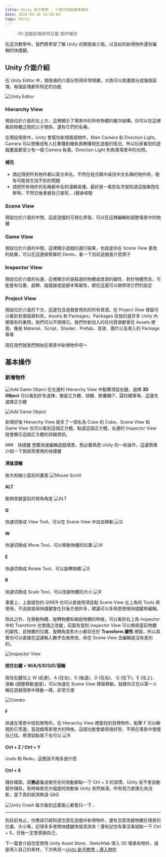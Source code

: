 ```yaml
---
title: Unity 新手教學 - 介面介紹和基本操作
date: 2024-04-10 14:58:04
tags: Unity
---
```

> 3D 虛擬影像即時互動 期中報告

在這次教學中，我們將學習了解 Unity 的開發者介面，以及如何新增物件還有編輯的快捷鍵。

## Unity 介面介紹
在 Unity Editor 中，開發者的介面分割得非常明確，大致可以將畫面分成幾個區塊，每個區塊都有特定的功能

![Unity Editor](./images/unity-tutorial-2/UnityEditor.png)

### Hierarchy View
預設位於介面的左上方，這裡顯示了場景中的所有物體的層次結構。你可以在這裡看到物體之間的父子關係，還有它們的名稱。

在預設場景中，Unity 會幫你新增兩個物件，Main Camera 和 Direction Light。Camera 可以想像成有人扛著攝影機負責轉播現在遊戲的情況，所以玩家看到的遊戲畫面都至少有一個 Camera 負責。Direction Light 則負責場景中的光照。

#### 補充
- 請記得把所有物件都以英文命名，不然在程式碼中尋找中文名稱的物件時，極有可能發生找不到的問題
- 請把所有物件的名稱都命名的淺顯易懂，最好是一看到名字就知道這個東西在幹嘛，不然日後會被自己害死... (親身經驗


### Scene View
預設位於介面的中間，這是遊戲的可視化界面，可以在這裡編輯和調整場景中的物體

### Game View
預設位於介面的中間，這裡顯示遊戲的運行結果，也就是你在 Scene View 更改的結果，可以在這邊做簡單的 Demo，看一下目前遊戲長什麼樣子

### Inspector View
預設位於介面的右邊，這裡顯示的是點選的物體或資源的屬性，對於物體而言，可能會有位置、旋轉、碰撞器或是腳本等屬性，都在這邊可以做修改它們的設定

### Project View
預設位於介面的下方，這邊包含遊戲會用到的所有資源。在 Project View 裡面可以看到有兩個資料夾，Assets 和 Packages，Packages 存放的是許多 Unity 內建既有的東西，我們可以不用理它。我們所新加入的任何資源都會在 Assets 裡面，像是 Material、Script、Shader、Prefab、音效、圖片以及導入的 Package 等等

現在我們就我們開始在場景中新增物件吧～

## 基本操作

### 新增物件

![Add Game Object](./images/unity-tutorial-2/AddGameObject.png)
在左邊的 Hierarchy View 中點擊滑鼠右鍵，選擇 **3D OBject** 可以看到許多選擇，像是正方體、球體、膠囊體(?、圓柱體等等，這邊先選擇正方體

![Add Game Object](./images/unity-tutorial-2/AddGameObject2.png)

新增好後 Hierarchy View 就多了一個名為 Cube 的 Cube，Scene View 和 Game View 也可以看到這個正方體。點選這個正方體，右邊的 Inspector View 就會顯示這個正方體的詳細資訊。

###　快捷鍵
想要快速編輯遊戲場景，勢必要熟悉 Unity 的一些操作，這邊簡單介紹一下我經常使用的快捷鍵

#### 滑鼠滾輪
放大和縮小當前的畫面
![Mouse Scroll](./images/unity-tutorial-2/MouseScroll.gif)

#### ALT
能夠改變當前的視角角度
![ALT](./images/unity-tutorial-2/ALT.gif)

#### Q
快速切換成 View Tool，可以在 Scene View 中自由移動
![Q](./images/unity-tutorial-2/Q.gif)

#### W
快速切換成 Move Tool，可以移動物體的位置
![W](./images/unity-tutorial-2/W.gif)

#### E
快速切換成 Rotate Tool，可以旋轉物體
![E](./images/unity-tutorial-2/E.gif)

#### R
快速切換成 Scale Tool，可以改變物體的大小
![R](./images/unity-tutorial-2/R.gif)

事實上，上面提到的 QWER 也可以直接用滑鼠點 Scene View 左上角的 Tools 來使用，不過直接用快捷鍵會在日後方便許多，建議可以多熟悉使用快捷鍵來編輯。

除此之外，在移動物體、旋轉物體和縮放物體的時候，可以看到右上角 Inspector 中的 Transform 也會隨之改變，前面有提到 Inspector View 可以檢視當前物體的屬性，且物體的位置、旋轉角度和大小都存在於 **Transform 屬性** 裡面，所以其實也可以直接在這邊輸入數字去做修改，和在 Scene View 去編輯是沒有差別的。

![Inspector View](./images/unity-tutorial-2/InspectorView.gif)

#### 按住右鍵 + W/A/S/D/Q/E/滾輪
按住右鍵加上 W (前進)、A (往左)、S (後退)、D (往右)、 Q (往下)、E (往上)、滾輪 (調整移動速度)，可以快速在 Scene View 裡面移動，就跟你正在以第一人稱在遊戲場景中移動一樣，非常方便

![Combo](./images/unity-tutorial-2/Combo.gif)

#### F
快速在場景中找到某物件。在 Hierarchy View 裡面找到目標物件，點擊 F 可以瞬間到它旁邊。當遊戲場景很大的時候，這個功能會變得很好用，不用在場景中慢慢自己找。用滑鼠點兩下也可以
![R](./images/unity-tutorial-2/F.gif)

#### Ctrl + Z / Ctrl + Y
Undo 和 Redo，這應該不用多說什麼

#### Ctrl + S
儲存檔案。請**務必**養成做完任何改動都點一下 Ctrl + S 的習慣，Unity 並不會自動幫你儲存。有時候做完大幅度的改動後 Unity 突然崩潰，所有努力直接化為泡影，當下真的欲哭無淚 QAQ

![Unity Crash](./images/unity-tutorial-2/UnityCrash.png)
每次看到這畫面心都會抖一下... 

---

到目前為止，你應該已經知道怎麼在遊戲中新增物件，還有怎麼改變物體在場景的位置、大小等，記得多多使用快捷鍵來提高效率！還有記住有事沒事就點一下 Ctrl + S，日後一定會感謝自己。

下一篇會介紹怎麼使用 Unity Asset Store、Sketchfab 導入 3D 場景和物件，或是導入自己的素材，下次再見～[Unity 新手教學 - 導入物件](https://933yee.github.io/notes/2024/04/10/unity-tutorial-3/)
